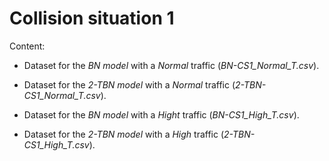 # Collision situation 1

Content:

* Dataset for the _BN model_ with a _Normal_ traffic (_BN-CS1_Normal_T.csv_).

* Dataset for the _2-TBN model_ with a _Normal_ traffic (_2-TBN-CS1_Normal_T.csv_).

* Dataset for the _BN model_ with a _Hight_ traffic (_BN-CS1_High_T.csv_).

* Dataset for the _2-TBN model_ with a _High_ traffic (_2-TBN-CS1_High_T.csv_).
